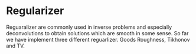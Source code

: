 # Regularizer

Reguaralizer are commonly used in inverse problems and especially deconvolutions to obtain solutions which are smooth in some sense.
So far we have implement three different reguarlizer. Goods Roughness, Tikhonov and TV.


